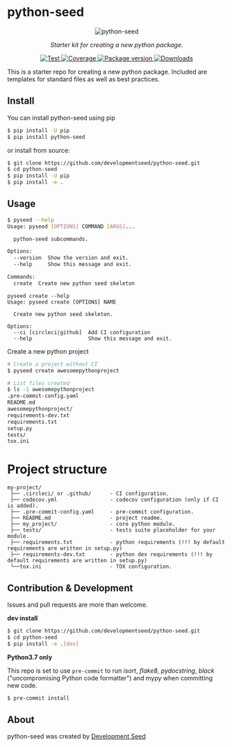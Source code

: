 # python-seed

<p align="center">
  <img src="https://user-images.githubusercontent.com/10407788/90814089-905bf800-e2f6-11ea-8bd7-2639fa1177af.png" style="max-width: 800px;" alt="python-seed"></a>
</p>
<p align="center">
  <em>Starter kit for creating a new python package.</em>
</p>
<p align="center">
  <a href="https://github.com/developmentseed/python-seed/actions?query=workflow%3ACI" target="_blank">
      <img src="https://github.com/developmentseed/python-seed/workflows/CI/badge.svg" alt="Test">
  </a>
  <a href="https://codecov.io/gh/developmentseed/python-seed" target="_blank">
      <img src="https://codecov.io/gh/developmentseed/python-seed/branch/master/graph/badge.svg" alt="Coverage">
  </a>
  <a href="https://pypi.org/project/python-seed" target="_blank">
      <img src="https://img.shields.io/pypi/v/python-seed?color=%2334D058&label=pypi%20package" alt="Package version">
  </a>
  <a href="https://github.com/developmentseed/python-seed/blob/master/LICENSE" target="_blank">
      <img src="https://img.shields.io/github/license/developmentseed/python-seed.svg" alt="Downloads">
  </a>
</p>

This is a starter repo for creating a new python package. Included are templates for standard files as well as best practices.

## Install

You can install python-seed using pip

```bash
$ pip install -U pip
$ pip install python-seed
```

or install from source:

```bash
$ git clone https://github.com/developmentseed/python-seed.git
$ cd python-seed
$ pip install -U pip
$ pip install -e .
```

## Usage

```bash
$ pyseed --help
Usage: pyseed [OPTIONS] COMMAND [ARGS]...

  python-seed subcommands.

Options:
  --version  Show the version and exit.
  --help     Show this message and exit.

Commands:
  create  Create new python seed skeleton
```

```
pyseed create --help
Usage: pyseed create [OPTIONS] NAME

  Create new python seed skeleton.

Options:
  --ci [circleci|github]  Add CI configuration
  --help                  Show this message and exit.
```

Create a new python project

```bash
# Create a project without CI
$ pyseed create awesomepythonproject

# List files created
$ ls -1 awesomepythonproject
.pre-commit-config.yaml
README.md
awesomepythonproject/
requirements-dev.txt
requirements.txt
setup.py
tests/
tox.ini
```

# Project structure

```
my-project/
 ├── .circleci/ or .github/      - CI configuration.
 ├── codecov.yml                 - codecov configuration (only if CI is added).
 ├── .pre-commit-config.yaml     - pre-commit configuration.
 ├── README.md                   - project readme.
 ├── my_project/                 - core python module.
 ├── tests/                      - tests suite placeholder for your module.
 ├── requirements.txt            - python requirements (!!! by default requirements are written in setup.py)
 ├── requirements-dev.txt        - python dev requirements (!!! by default requirements are written in setup.py)
 └──tox.ini                      - TOX configuration.
```


## Contribution & Development

Issues and pull requests are more than welcome.

**dev install**

```bash
$ git clone https://github.com/developmentseed/python-seed.git
$ cd python-seed
$ pip install -e .[dev]
```

**Python3.7 only**

This repo is set to use `pre-commit` to run *isort*, *flake8*, *pydocstring*, *black* ("uncompromising Python code formatter") and mypy when committing new code.

```bash
$ pre-commit install
```

## About
python-seed was created by [Development Seed](<http://developmentseed.org>)
